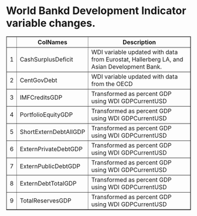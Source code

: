 # World Bankd Development Indicator variable changes. <!-- html table generated in R 2.15.2 by xtable 1.7-0 package -->
<!-- Sat Feb 16 14:59:46 2013 -->
<TABLE border=1>
<TR> <TH>  </TH> <TH> ColNames </TH> <TH> Description </TH>  </TR>
  <TR> <TD align="right"> 1 </TD> <TD> CashSurplusDeficit </TD> <TD> WDI variable updated with data from Eurostat, Hallerberg LA, and Asian Development Bank. </TD> </TR>
  <TR> <TD align="right"> 2 </TD> <TD> CentGovDebt </TD> <TD> WDI variable updated with data from the OECD </TD> </TR>
  <TR> <TD align="right"> 3 </TD> <TD> IMFCreditsGDP </TD> <TD> Transformed as percent GDP using WDI GDPCurrentUSD </TD> </TR>
  <TR> <TD align="right"> 4 </TD> <TD> PortfolioEquityGDP </TD> <TD> Transformed as percent GDP using WDI GDPCurrentUSD </TD> </TR>
  <TR> <TD align="right"> 5 </TD> <TD> ShortExternDebtAllGDP </TD> <TD> Transformed as percent GDP using WDI GDPCurrentUSD </TD> </TR>
  <TR> <TD align="right"> 6 </TD> <TD> ExternPrivateDebtGDP </TD> <TD> Transformed as percent GDP using WDI GDPCurrentUSD </TD> </TR>
  <TR> <TD align="right"> 7 </TD> <TD> ExternPublicDebtGDP </TD> <TD> Transformed as percent GDP using WDI GDPCurrentUSD </TD> </TR>
  <TR> <TD align="right"> 8 </TD> <TD> ExternDebtTotalGDP </TD> <TD> Transformed as percent GDP using WDI GDPCurrentUSD </TD> </TR>
  <TR> <TD align="right"> 9 </TD> <TD> TotalReservesGDP </TD> <TD> Transformed as percent GDP using WDI GDPCurrentUSD </TD> </TR>
   </TABLE>
